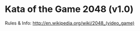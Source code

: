 
Kata of the Game 2048 (v1.0)
============================

Rules & Info: http://en.wikipedia.org/wiki/2048_(video_game)
